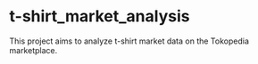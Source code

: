 # t-shirt_market_analysis
This project aims to analyze t-shirt market data on the Tokopedia marketplace.
